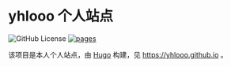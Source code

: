 # yhlooo 个人站点

![GitHub License](https://img.shields.io/github/license/yhlooo/yhlooo.github.io)
[![pages](https://github.com/yhlooo/yhlooo.github.io/actions/workflows/pages.yaml/badge.svg)](https://github.com/yhlooo/yhlooo.github.io/actions/workflows/pages.yaml)

该项目是本人个人站点，由 [Hugo](https://gohugo.io/) 构建，见 <https://yhlooo.github.io> 。
